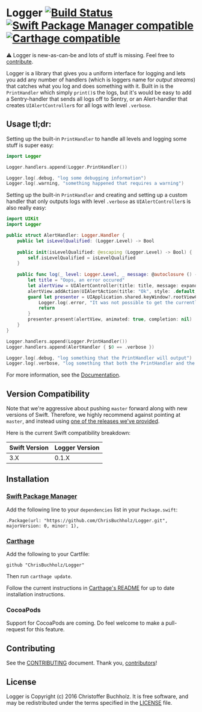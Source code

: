 # Logger [![Build Status](https://travis-ci.org/ChrisBuchholz/Logger.svg?branch=master)](https://travis-ci.org/ChrisBuchholz/Logger) [![Swift Package Manager compatible](https://img.shields.io/badge/Swift%20Package%20Manager-compatible-brightgreen.svg)](https://github.com/apple/swift-package-manager) [![Carthage compatible](https://img.shields.io/badge/Carthage-compatible-4BC51D.svg?style=flat)](https://github.com/Carthage/Carthage)

⚠️ Logger is new-as-can-be and lots of stuff is missing. Feel free to
[contribute][CONTRIBUTING].

Logger is a library that gives you a uniform interface for logging and lets you
add any number of handlers (which is loggers name for *output streams*) that
catches what you log and does something with it. Built in is the `PrintHandler`
which simply `print()`s the logs, but it's would be easy to add a Sentry-handler
that sends all logs off to Sentry, or an Alert-handler that creates
`UIAlertController`s for all logs with level `.verbose`.

## Usage tl;dr:

Setting up the built-in `PrintHandler` to handle all levels and logging some
stuff is super easy:

```swift
import Logger

Logger.handlers.append(Logger.PrintHandler())

Logger.log(.debug, "log some debugging information")
Logger.log(.warning, "something happened that requires a warning")
```

Setting up the built-in `PrintHandler` and creating and setting up a custom
handler that only outputs logs with level `.verbose` as `UIAlertController`s
is also really easy:

```swift
import UIKit
import Logger

public struct AlertHandler: Logger.Handler {
    public let isLevelQualified: (Logger.Level) -> Bool
    
    public init(isLevelQualified: @escaping (Logger.Level) -> Bool) {
        self.isLevelQualified = isLevelQualified
    }
    
    public func log(_ level: Logger.Level, _ message: @autoclosure () -> String, _ args: [String] = [String](), file: StaticString, line: Int, function: StaticString) {
        let title = "Oops, an error occured"
        let alertView = UIAlertController(title: title, message: expandArgs(message(), args), preferredStyle: .alert)
        alertView.addAction(UIAlertAction(title: "Ok", style: .default, handler: nil))
        guard let presenter = UIApplication.shared.keyWindow?.rootViewController?.presentedViewController ?? UIApplication.shared.keyWindow?.rootViewController else {
            Logger.log(.error, "It was not possible to get the currently presented viewcontroller from the keywindows rootviewcontroller, and it was therefore not possible to present an alert for the user with title %1 and message: %2", [title, message()])
            return
        }
        presenter.present(alertView, animated: true, completion: nil)
    }
}

Logger.handlers.append(Logger.PrintHandler())
Logger.handlers.append(AlertHandler { $0 == .verbose })

Logger.log(.debug, "log something that the PrintHandler will output")
Logger.log(.verbose, "log something that both the PrintHandler and the AlertHandler will output")
```

For more information, see the [Documentation](DOCUMENTATION.md).

## Version Compatibility

Note that we're aggressive about pushing `master` forward along with new
versions of Swift. Therefore, we highly recommend against pointing at `master`,
and instead using [one of the releases we've provided][releases].

Here is the current Swift compatibility breakdown:

| Swift Version | Logger Version |
| ------------- | -------------- |
| 3.X           | 0.1.X          |


[releases]: https://github.com/ChrisBuchholz/Logger/releases

## Installation

### [Swift Package Manager]

[Swift Package Manager]: https://swift.org/package-manager/

Add the following line to your `dependencies` list in your `Package.swift`:

```
.Package(url: "https://github.com/ChrisBuchholz/Logger.git",
majorVersion: 0, minor: 1),
```

### [Carthage]

[Carthage]: https://github.com/Carthage/Carthage

Add the following to your Cartfile:

```
github "ChrisBuchholz/Logger"
```

Then run `carthage update`.

Follow the current instructions in [Carthage's README][carthage-installation]
for up to date installation instructions.

[carthage-installation]: https://github.com/Carthage/Carthage#adding-frameworks-to-an-application

### CocoaPods

Support for CocoaPods are coming. Do feel welcome to make a pull-request for
this feature.

## Contributing

See the [CONTRIBUTING] document. Thank you, [contributors]!

[CONTRIBUTING]: CONTRIBUTING.md
[contributors]: https://github.com/ChrisBuchholz/Logger/graphs/contributors

## License

Logger is Copyright (c) 2016 Christoffer Buchholz. It is free software, and
may be redistributed under the terms specified in the [LICENSE] file.

[LICENSE]: /LICENSE
